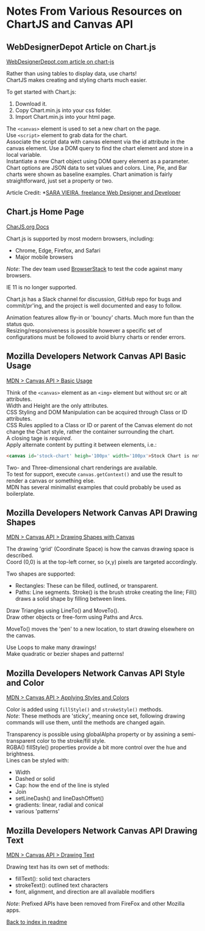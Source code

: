 # Notes From Various Resources on ChartJS and Canvas API

## WebDesignerDepot Article on Chart.js

[WebDesignerDepot.com article on chart-js](https://www.webdesignerdepot.com/2013/11/easily-create-stunning-animated-charts-with-chart-js/)  

Rather than using tables to display data, use charts!  
ChartJS makes creating and styling charts much easier.  

To get started with Chart.js:

1. Download it.
2. Copy Chart.min.js into your css folder.
3. Import Chart.min.js into your html page.

The `<canvas>` element is used to set a new chart on the page.  
Use `<script>` element to grab data for the chart.  
Associate the script data with canvas element via the id attribute in the canvas element.
Use a DOM query to find the chart element and store in a local variable.  
Instantiate a new Chart object using DOM query element as a parameter.  
Chart options are JSON data to set values and colors.
Line, Pie, and Bar charts were shown as baseline examples.
Chart animation is fairly straightforward, just set a property or two.

Article Credit: *[SARA VIEIRA, freelance Web Designer and Developer](https://iamsaravieira.com/)  

## Chart.js Home Page

[CharJS.org Docs](https://www.chartjs.org/docs/latest/)  

Chart.js is supported by most modern browsers, including:

- Chrome, Edge, Firefox, and Safari  
- Major mobile browsers  

*Note*: The dev team used [BrowserStack](https://www.browserstack.com/) to test the code against many browsers.  

IE 11 is no longer supported.  

Chart.js has a Slack channel for discussion, GitHub repo for bugs and commit/pr'ing, and the project is well documented and easy to follow.

Animation features allow fly-in or 'bouncy' charts. Much more fun than the status quo.  
Resizing/responsiveness is possible however a specific set of configurations must be followed to avoid blurry charts or render errors.

## Mozilla Developers Network Canvas API Basic Usage

[MDN > Canvas API > Basic Usage](https://developer.mozilla.org/en-US/docs/Web/API/Canvas_API/Tutorial/Basic_usage)  

Think of the `<canvas>` element as an `<img>` element but without src or alt attributes.  
Width and Height are the only attributes.  
CSS Styling and DOM Manipulation can be acquired through Class or ID attributes.  
CSS Rules applied to a Class or ID or parent of the Canvas element do not change the Chart style, rather the container surrounding the chart.  
A closing tage is *required*.  
Apply alternate content by putting it between elements, i.e.:

```html
<canvas id='stock-chart' heigh='100px' width='100px'>Stock Chart is not available</canvas>
```

Two- and Three-dimensional chart renderings are available.  
To test for support, execute `canvas.getContext()` and use the result to render a canvas or something else.  
MDN has several minimalist examples that could probably be used as boilerplate.

## Mozilla Developers Network Canvas API Drawing Shapes

[MDN > Canvas API > Drawing Shapes with Canvas](https://developer.mozilla.org/en-US/docs/Web/API/Canvas_API/Tutorial/Drawing_shapes)  

The drawing 'grid' (Coordinate Space) is how the canvas drawing space is described.  
Coord (0,0) is at the top-left corner, so (x,y) pixels are targeted accordingly.  

Two shapes are supported:  

- Rectangles: These can be filled, outlined, or transparent.  
- Paths: Line segments. Stroke() is the brush stroke creating the line; Fill() draws a solid shape by filling between lines.  

Draw Triangles using LineTo() and MoveTo().  
Draw other objects or free-form using Paths and Arcs.  

MoveTo() moves the 'pen' to a new location, to start drawing elsewhere on the canvas.  

Use Loops to make many drawings!  
Make quadratic or bezier shapes and patterns!  

## Mozilla Developers Network Canvas API Style and Color

[MDN > Canvas API > Applying Styles and Colors](https://developer.mozilla.org/en-US/docs/Web/API/Canvas_API/Tutorial/Applying_styles_and_colors)  

Color is added using `fillStyle()` and `strokeStyle()` methods.  
*Note*: These methods are 'sticky', meaning once set, following drawing commands will use them, until the methods are changed again.  

Transparency is possible using globalAlpha property or by assining a semi-transparent color to the stroke/fill style.  
RGBA() fillStyle() properties provide a bit more control over the hue and brightness.  
Lines can be styled with:  

- Width
- Dashed or solid
- Cap: how the end of the line is styled
- Join
- setLineDash() and lineDashOffset()
- gradients: linear, radial and conical
- various 'patterns'

## Mozilla Developers Network Canvas API Drawing Text

[MDN > Canvas API > Drawing Text](https://developer.mozilla.org/en-US/docs/Web/API/Canvas_API/Tutorial/Drawing_text)

Drawing text has its own set of methods:

- fillText(): solid text characters
- strokeText(): outlined text characters
- font, alignment, and direction are all available modifiers

*Note*: Prefixed APIs have been removed from FireFox and other Mozilla apps.

[Back to index in readme](./README.md)
